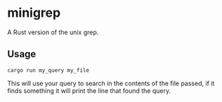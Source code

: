# minigrep

A Rust version of the unix grep.

## Usage

```shell
cargo run my_query my_file
```

This will use your query to search in the contents of the file passed, if it finds something it will print the line that found the query.
